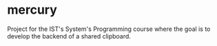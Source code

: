 # mercury

Project for the IST's System's Programming course where the goal is to develop the backend of a shared clipboard.
